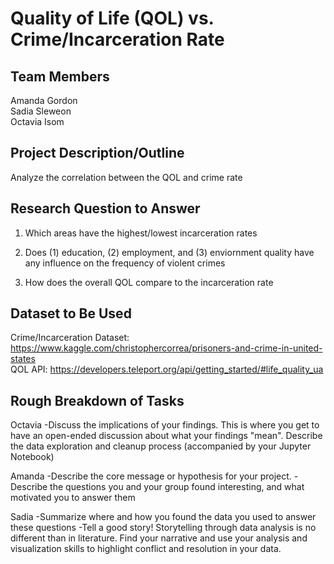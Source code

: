 # Quality of Life (QOL) vs. Crime/Incarceration Rate

## Team Members
  Amanda Gordon<br/>
  Sadia Sleweon<br/>
  Octavia Isom<br/>
  
## Project Description/Outline
  Analyze the correlation between the QOL and crime rate

## Research Question to Answer

1. Which areas have the highest/lowest incarceration rates

2. Does (1) education, (2) employment, and (3) enviornment quality have any influence on the frequency of violent crimes

3. How does the overall QOL compare to the incarceration rate

## Dataset to Be Used
  Crime/Incarceration Dataset: https://www.kaggle.com/christophercorrea/prisoners-and-crime-in-united-states
  <br/>QOL API: https://developers.teleport.org/api/getting_started/#life_quality_ua

## Rough Breakdown of Tasks
  Octavia 
   -Discuss the implications of your findings. This is where you get to have an open-ended discussion about what your findings  "mean". Describe the data exploration and cleanup process (accompanied by your Jupyter Notebook)
  
  Amanda
   -Describe the core message or hypothesis for your project.
   -Describe the questions you and your group found interesting, and what motivated you to answer    them
  
  Sadia
   -Summarize where and how you found the data you used to answer these questions
   -Tell a good story! Storytelling through data analysis is no different than in literature. Find your narrative and use your analysis and visualization skills to highlight conflict and resolution in your data.
  
 
